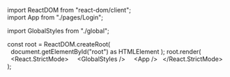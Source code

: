 import ReactDOM from "react-dom/client"; 
 import App from "./pages/Login"; 
  
 import GlobalStyles from "./global"; 
  
 const root = ReactDOM.createRoot( 
   document.getElementById("root") as HTMLElement 
 ); 
 root.render( 
   <React.StrictMode> 
     <GlobalStyles /> 
     <App /> 
   </React.StrictMode> 
 );
